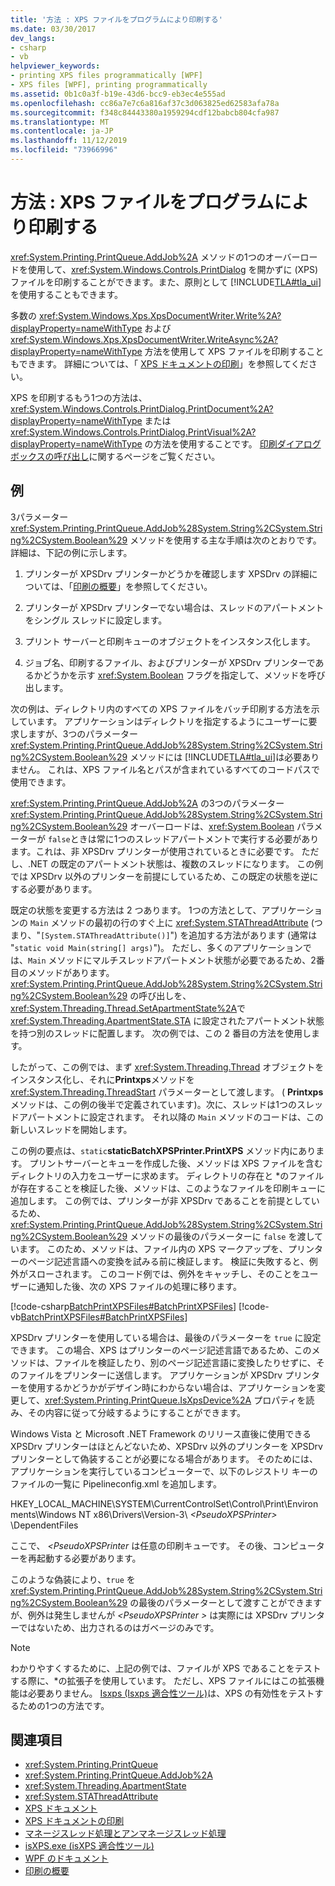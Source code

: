 ```yaml
---
title: '方法 : XPS ファイルをプログラムにより印刷する'
ms.date: 03/30/2017
dev_langs:
- csharp
- vb
helpviewer_keywords:
- printing XPS files programmatically [WPF]
- XPS files [WPF], printing programmatically
ms.assetid: 0b1c0a3f-b19e-43d6-bcc9-eb3ec4e555ad
ms.openlocfilehash: cc86a7e7c6a816af37c3d063825ed62583afa78a
ms.sourcegitcommit: f348c84443380a1959294cdf12babcb804cfa987
ms.translationtype: MT
ms.contentlocale: ja-JP
ms.lasthandoff: 11/12/2019
ms.locfileid: "73966996"
---
```

# <a name="how-to-programmatically-print-xps-files"></a>方法 : XPS ファイルをプログラムにより印刷する

<xref:System.Printing.PrintQueue.AddJob%2A> メソッドの1つのオーバーロードを使用して、<xref:System.Windows.Controls.PrintDialog> を開かずに (XPS) ファイルを印刷することができます。また、原則として [!INCLUDE[TLA#tla_ui](../../../../includes/tlasharptla-ui-md.md)] を使用することもできます。

多数の <xref:System.Windows.Xps.XpsDocumentWriter.Write%2A?displayProperty=nameWithType> および <xref:System.Windows.Xps.XpsDocumentWriter.WriteAsync%2A?displayProperty=nameWithType> 方法を使用して XPS ファイルを印刷することもできます。 詳細については、「 [XPS ドキュメントの印刷](https://docs.microsoft.com/previous-versions/dotnet/netframework-3.5/ms771525(v=vs.90))」を参照してください。

XPS を印刷するもう1つの方法は、<xref:System.Windows.Controls.PrintDialog.PrintDocument%2A?displayProperty=nameWithType> または <xref:System.Windows.Controls.PrintDialog.PrintVisual%2A?displayProperty=nameWithType> の方法を使用することです。 [印刷ダイアログ ボックスの呼び出し](how-to-invoke-a-print-dialog.md)に関するページをご覧ください。

## <a name="example"></a>例

3パラメーター <xref:System.Printing.PrintQueue.AddJob%28System.String%2CSystem.String%2CSystem.Boolean%29> メソッドを使用する主な手順は次のとおりです。 詳細は、下記の例に示します。

1. プリンターが XPSDrv プリンターかどうかを確認します XPSDrv の詳細については、「[印刷の概要](printing-overview.md)」を参照してください。

2. プリンターが XPSDrv プリンターでない場合は、スレッドのアパートメントをシングル スレッドに設定します。

3. プリント サーバーと印刷キューのオブジェクトをインスタンス化します。

4. ジョブ名、印刷するファイル、およびプリンターが XPSDrv プリンターであるかどうかを示す <xref:System.Boolean> フラグを指定して、メソッドを呼び出します。

次の例は、ディレクトリ内のすべての XPS ファイルをバッチ印刷する方法を示しています。 アプリケーションはディレクトリを指定するようにユーザーに要求しますが、3つのパラメーター <xref:System.Printing.PrintQueue.AddJob%28System.String%2CSystem.String%2CSystem.Boolean%29> メソッドには [!INCLUDE[TLA#tla_ui](../../../../includes/tlasharptla-ui-md.md)]は必要ありません。 これは、XPS ファイル名とパスが含まれているすべてのコードパスで使用できます。

<xref:System.Printing.PrintQueue.AddJob%2A> の3つのパラメーター <xref:System.Printing.PrintQueue.AddJob%28System.String%2CSystem.String%2CSystem.Boolean%29> オーバーロードは、<xref:System.Boolean> パラメーターが `false`ときは常に1つのスレッドアパートメントで実行する必要があります。これは、非 XPSDrv プリンターが使用されているときに必要です。 ただし、.NET の既定のアパートメント状態は、複数のスレッドになります。 この例では XPSDrv 以外のプリンターを前提にしているため、この既定の状態を逆にする必要があります。

既定の状態を変更する方法は 2 つあります。 1つの方法として、アプリケーションの `Main` メソッドの最初の行のすぐ上に <xref:System.STAThreadAttribute> (つまり、"`[System.STAThreadAttribute()]`") を追加する方法があります (通常は "`static void Main(string[] args)`")。 ただし、多くのアプリケーションでは、`Main` メソッドにマルチスレッドアパートメント状態が必要であるため、2番目のメソッドがあります。 <xref:System.Printing.PrintQueue.AddJob%28System.String%2CSystem.String%2CSystem.Boolean%29> の呼び出しを、<xref:System.Threading.Thread.SetApartmentState%2A>で <xref:System.Threading.ApartmentState.STA> に設定されたアパートメント状態を持つ別のスレッドに配置します。 次の例では、この 2 番目の方法を使用します。

したがって、この例では、まず <xref:System.Threading.Thread> オブジェクトをインスタンス化し、それに**Printxps**メソッドを <xref:System.Threading.ThreadStart> パラメーターとして渡します。 ( **Printxps**メソッドは、この例の後半で定義されています)。次に、スレッドは1つのスレッドアパートメントに設定されます。 それ以降の `Main` メソッドのコードは、この新しいスレッドを開始します。

この例の要点は、`static`**staticBatchXPSPrinter.PrintXPS** メソッド内にあります。 プリントサーバーとキューを作成した後、メソッドは XPS ファイルを含むディレクトリの入力をユーザーに求めます。 ディレクトリの存在と \*のファイルが存在することを検証した後、メソッドは、このようなファイルを印刷キューに追加します。 この例では、プリンターが非 XPSDrv であることを前提としているため、<xref:System.Printing.PrintQueue.AddJob%28System.String%2CSystem.String%2CSystem.Boolean%29> メソッドの最後のパラメーターに `false` を渡しています。 このため、メソッドは、ファイル内の XPS マークアップを、プリンターのページ記述言語への変換を試みる前に検証します。 検証に失敗すると、例外がスローされます。 このコード例では、例外をキャッチし、そのことをユーザーに通知した後、次の XPS ファイルの処理に移ります。

[!code-csharp[BatchPrintXPSFiles#BatchPrintXPSFiles](~/samples/snippets/csharp/VS_Snippets_Wpf/BatchPrintXPSFiles/CSharp/Program.cs#batchprintxpsfiles)]
[!code-vb[BatchPrintXPSFiles#BatchPrintXPSFiles](~/samples/snippets/visualbasic/VS_Snippets_Wpf/BatchPrintXPSFiles/visualbasic/program.vb#batchprintxpsfiles)]

XPSDrv プリンターを使用している場合は、最後のパラメーターを `true` に設定できます。 この場合、XPS はプリンターのページ記述言語であるため、このメソッドは、ファイルを検証したり、別のページ記述言語に変換したりせずに、そのファイルをプリンターに送信します。 アプリケーションが XPSDrv プリンターを使用するかどうかがデザイン時にわからない場合は、アプリケーションを変更して、<xref:System.Printing.PrintQueue.IsXpsDevice%2A> プロパティを読み、その内容に従って分岐するようにすることができます。

Windows Vista と Microsoft .NET Framework のリリース直後に使用できる XPSDrv プリンターはほとんどないため、XPSDrv 以外のプリンターを XPSDrv プリンターとして偽装することが必要になる場合があります。 そのためには、アプリケーションを実行しているコンピューターで、以下のレジストリ キーのファイルの一覧に Pipelineconfig.xml を追加します。

HKEY_LOCAL_MACHINE\SYSTEM\CurrentControlSet\Control\Print\Environments\Windows NT x86\Drivers\Version-3\\ *\<PseudoXPSPrinter>* \DependentFiles

ここで、 *\<PseudoXPSPrinter* は任意の印刷キューです。 その後、コンピューターを再起動する必要があります。

このような偽装により、`true` を <xref:System.Printing.PrintQueue.AddJob%28System.String%2CSystem.String%2CSystem.Boolean%29> の最後のパラメーターとして渡すことができますが、例外は発生しませんが *\<PseudoXPSPrinter >* は実際には XPSDrv プリンターではないため、出力されるのはガベージのみです。

> [!NOTE]
> わかりやすくするために、上記の例では、ファイルが XPS であることをテストする際に、\*の拡張子を使用しています。 ただし、XPS ファイルにはこの拡張機能は必要ありません。 [Isxps (Isxps 適合性ツール)](https://docs.microsoft.com/previous-versions/dotnet/netframework-4.0/aa348104(v=vs.100))は、XPS の有効性をテストするための1つの方法です。

## <a name="see-also"></a>関連項目

- <xref:System.Printing.PrintQueue>
- <xref:System.Printing.PrintQueue.AddJob%2A>
- <xref:System.Threading.ApartmentState>
- <xref:System.STAThreadAttribute>
- [XPS ドキュメント](/windows/desktop/printdocs/documents)
- [XPS ドキュメントの印刷](https://docs.microsoft.com/previous-versions/dotnet/netframework-3.5/ms771525(v=vs.90))
- [マネージスレッド処理とアンマネージスレッド処理](https://docs.microsoft.com/previous-versions/dotnet/netframework-4.0/5s8ee185(v=vs.100))
- [isXPS.exe (isXPS 適合性ツール)](https://docs.microsoft.com/previous-versions/dotnet/netframework-4.0/aa348104(v=vs.100))
- [WPF のドキュメント](documents-in-wpf.md)
- [印刷の概要](printing-overview.md)
